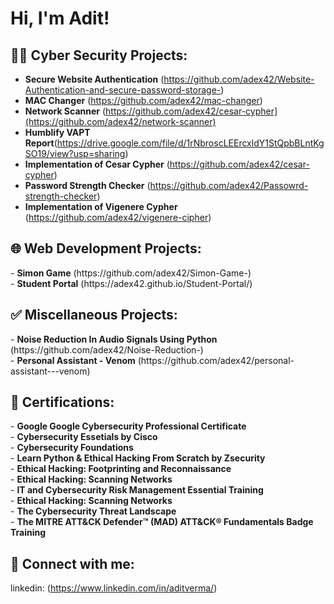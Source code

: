 <h1>Hi, I'm Adit! <br/>
<h2>👨‍💻 Cyber Security Projects:</h2>

- <b>Secure Website Authentication</b> (https://github.com/adex42/Website-Authentication-and-secure-password-storage-)
- <b>MAC Changer</b> (https://github.com/adex42/mac-changer)
- <b>Network Scanner</b> (https://github.com/adex42/cesar-cypher](https://github.com/adex42/network-scanner)
- <b>Humblify VAPT Report</b>(https://drive.google.com/file/d/1rNbroscLEErcxldY1StQpbBLntKgSO19/view?usp=sharing)<br>
- <b>Implementation of Cesar Cypher</b> (https://github.com/adex42/cesar-cypher)
- <b>Password Strength Checker</b> (https://github.com/adex42/Passowrd-strength-checker)
- <b>Implementation of Vigenere Cypher</b> (https://github.com/adex42/vigenere-cipher)


<h2>🌐 Web Development Projects:</h2>
- <b>Simon Game</b> (https://github.com/adex42/Simon-Game-) <br>
- <b>Student Portal</b> (https://adex42.github.io/Student-Portal/)

<h2>✅ Miscellaneous Projects:</h2>
- <b>Noise Reduction In Audio Signals Using Python</b> (https://github.com/adex42/Noise-Reduction-) <br>
- <b>Personal Assistant - Venom</b> (https://github.com/adex42/personal-assistant---venom) <br>  

<h2>📜 Certifications:</h2>
- <b>Google Google Cybersecurity Professional Certificate</b><br>
- <b>Cybersecurity Essetials by Cisco</b><br>
- <b>Cybersecurity Foundations </b><br>
- <b>Learn Python & Ethical Hacking From Scratch by Zsecurity</b><br>
- <b>Ethical Hacking: Footprinting and
Reconnaissance</b><br>
- <b>Ethical Hacking: Scanning Networks</b><br>
- <b>IT and Cybersecurity Risk Management
Essential Training</b><br>
- <b>Ethical Hacking: Scanning Networks</b><br>
- <b>The Cybersecurity Threat Landscape</b><br>
- <b>The MITRE ATT&CK Defender™ (MAD) ATT&CK® Fundamentals Badge Training</b><br>



<h2> 🤳 Connect with me:</h2>
  
<!-- [<img align="left" alt="AditVerma | LinkedIn" width="22px" src="https://cdn.jsdelivr.net/npm/simple-icons@v3/icons/linkedin.svg" />][linkedin]
[<img align="left" alt="AditVerma | Instagram" width="22px" src="https://cdn.jsdelivr.net/npm/simple-icons@v3/icons/instagram.svg" />][instagram] -->
linkedin: (https://www.linkedin.com/in/aditverma/)<br>
